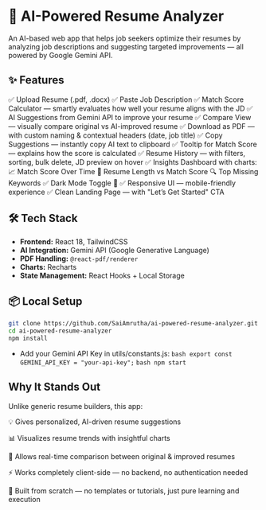 # 🚀 AI-Powered Resume Analyzer

An AI-based web app that helps job seekers optimize their resumes by analyzing job descriptions and suggesting targeted improvements — all powered by Google Gemini API.

## ✨ Features

✅ Upload Resume (.pdf, .docx)
✅ Paste Job Description
✅ Match Score Calculator — smartly evaluates how well your resume aligns with the JD
✅ AI Suggestions from Gemini API to improve your resume
✅ Compare View — visually compare original vs AI-improved resume
✅ Download as PDF — with custom naming & contextual headers (date, job title)
✅ Copy Suggestions — instantly copy AI text to clipboard
✅ Tooltip for Match Score — explains how the score is calculated
✅ Resume History — with filters, sorting, bulk delete, JD preview on hover
✅ Insights Dashboard with charts:
📈 Match Score Over Time
📏 Resume Length vs Match Score
🔍 Top Missing Keywords
✅ Dark Mode Toggle 🌙
✅ Responsive UI — mobile-friendly experience
✅ Clean Landing Page — with "Let’s Get Started" CTA

## 🛠 Tech Stack

- **Frontend:** React 18, TailwindCSS
- **AI Integration:** Gemini API (Google Generative Language)
- **PDF Handling:** `@react-pdf/renderer`
- **Charts:** Recharts
- **State Management:** React Hooks + Local Storage

## 📦 Local Setup

```bash
git clone https://github.com/SaiAmrutha/ai-powered-resume-analyzer.git
cd ai-powered-resume-analyzer
npm install
```

- Add your Gemini API Key in utils/constants.js:
  `bash export const GEMINI_API_KEY = "your-api-key";`
  `bash npm start `

## Why It Stands Out

Unlike generic resume builders, this app:

💡 Gives personalized, AI-driven resume suggestions

📊 Visualizes resume trends with insightful charts

🔁 Allows real-time comparison between original & improved resumes

⚡ Works completely client-side — no backend, no authentication needed

🎯 Built from scratch — no templates or tutorials, just pure learning and execution
